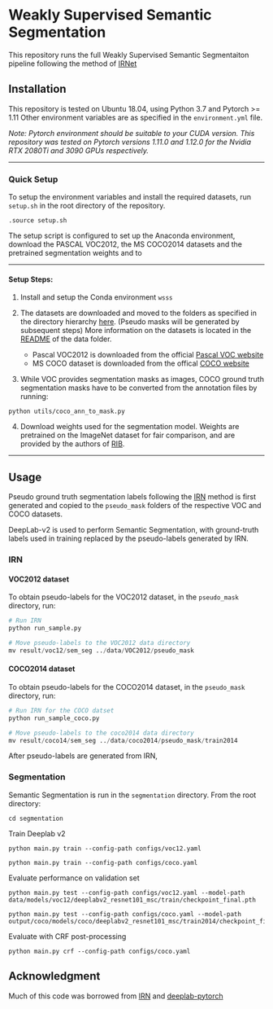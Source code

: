 # Weakly Supervised Semantic Segmentation

This repository runs the full Weakly Supervised Semantic Segmentaiton pipeline following the method of [IRNet](https://github.com/jiwoon-ahn/irn)

## Installation

This repository is tested on Ubuntu 18.04, using Python 3.7 and Pytorch >= 1.11 Other environment variables are as specified in the `environment.yml` file.

_Note: Pytorch environment should be suitable to your CUDA version. This repository was tested on Pytorch versions 1.11.0 and 1.12.0 for the Nvidia RTX 2080Ti and 3090 GPUs respectively._

---

### Quick Setup

To setup the environment variables and install the required datasets, run `setup.sh` in the root directory of the repository.

```console
.source setup.sh
```

The setup script is configured to set up the Anaconda environment, download the PASCAL VOC2012, the MS COCO2014 datasets and the pretrained segmentation weights and to 

---

#### Setup Steps:

1. Install and setup the Conda environment `wsss`
2. The datasets are downloaded and moved to the folders as specified in the directory hierarchy [here](./data/README.md). (Pseudo masks will be generated by subsequent steps) More information on the datasets is located in the [README](./data/README.md) of the data folder.

   * Pascal VOC2012 is downloaded from the official [Pascal VOC website](http://host.robots.ox.ac.uk/pascal/VOC/voc2012/#devkit)
   * MS COCO dataset is downloaded from the offical [COCO website](https://cocodataset.org/#download)

3. While VOC provides segmentation masks as images, COCO ground truth segmentation masks have to be converted from the annotation files by running:

```
python utils/coco_ann_to_mask.py
```
4. Download weights used for the segmentation model. Weights are pretrained on the ImageNet dataset for fair comparison, and are provided by the authors of [RIB](https://github.com/jbeomlee93/RIB).

---

## Usage

Pseudo ground truth segmentation labels following the [IRN](https://github.com/jiwoon-ahn/irn) method is first generated and copied to the `pseudo_mask` folders of the respective VOC and COCO datasets.

DeepLab-v2 is used to perform Semantic Segmentation, with ground-truth labels used in training replaced by the pseudo-labels generated by IRN.

### IRN



#### VOC2012 dataset

To obtain pseudo-labels for the VOC2012 dataset, in the `pseudo_mask` directory, run:

```python
# Run IRN
python run_sample.py

# Move pseudo-labels to the VOC2012 data directory
mv result/voc12/sem_seg ../data/VOC2012/pseudo_mask
```

#### COCO2014 dataset

To obtain pseudo-labels for the COCO2014 dataset, in the `pseudo_mask` directory, run:

```python
# Run IRN for the COCO datset
python run_sample_coco.py

# Move pseudo-labels to the coco2014 data directory
mv result/coco14/sem_seg ../data/coco2014/pseudo_mask/train2014
```

After pseudo-labels are generated from IRN, 

### Segmentation

Semantic Segmentation is run in the `segmentation` directory. From the root directory:

```console
cd segmentation
```

Train Deeplab v2
```console
python main.py train --config-path configs/voc12.yaml

python main.py train --config-path configs/coco.yaml
```

Evaluate performance on validation set

```console
python main.py test --config-path configs/voc12.yaml --model-path data/models/voc12/deeplabv2_resnet101_msc/train/checkpoint_final.pth

python main.py test --config-path configs/coco.yaml --model-path output/coco/models/coco/deeplabv2_resnet101_msc/train2014/checkpoint_final.pth
```

Evaluate with CRF post-processing
```console
python main.py crf --config-path configs/coco.yaml
```

## Acknowledgment

Much of this code was borrowed from [IRN](https://github.com/jiwoon-ahn/irn) and [deeplab-pytorch](https://github.com/kazuto1011/deeplab-pytorch)